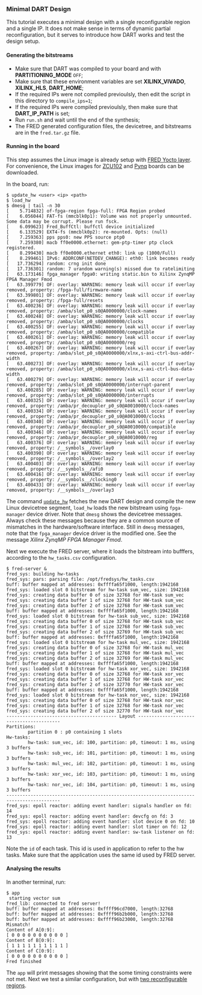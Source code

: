
### Minimal DART Design

This tutorial executes a minimal design with a single reconfigurable region and a single IP. It does not make sense in terms of dynamic partial reconfiguration, but it serves to introduce how DART works and test the design setup.

#### Generating the bitstreams

- Make sure that DART was compiled to your board and with **PARTITIONING_MODE** `OFF`;
- Make sure that these environment variables are set **XILINX_VIVADO**, **XILINX_HLS**, **DART_HOME**;
- If the required IPs were not compiled previoulsly, then edit the script in this directory to `compile_ips=1`;
- If the required IPs were compiled previoulsly, then make sure that **DART_IP_PATH** is set;
- Run `run.sh` and wait until the end of the synthesis;
- The FRED generated configuration files, the devicetree, and bitstreams are in the `fred.tar.gz` file.

#### Running in the board

This step assumes the Linux image is already setup with [FRED Yocto layer](https://github.com/fred-framework/meta-fred). For convenience, the Linux images for [ZCU102]() and [Pynq]() boards can be downloaded.

In the board, run:

```
$ update_hw <user> <ip> <path>
$ load_hw
$ dmesg | tail -n 30
[    5.714832] of-fpga-region fpga-full: FPGA Region probed
[    6.056044] FAT-fs (mmcblk0p1): Volume was not properly unmounted. Some data may be corrupt. Please run fsck.
[    6.099623] Fred_BuffCtl: buffctl device initialized
[    6.133529] EXT4-fs (mmcblk0p2): re-mounted. Opts: (null)
[    7.259363] pps pps0: new PPS source ptp0
[    7.259380] macb ff0e0000.ethernet: gem-ptp-timer ptp clock registered.
[    8.299430] macb ff0e0000.ethernet eth0: link up (1000/Full)
[    8.299461] IPv6: ADDRCONF(NETDEV_CHANGE): eth0: link becomes ready
[   17.736294] random: crng init done
[   17.736301] random: 7 urandom warning(s) missed due to ratelimiting
[   63.173146] fpga_manager fpga0: writing static.bin to Xilinx ZynqMP FPGA Manager Fmod
[   63.399779] OF: overlay: WARNING: memory leak will occur if overlay removed, property: /fpga-full/firmware-name
[   63.399801] OF: overlay: WARNING: memory leak will occur if overlay removed, property: /fpga-full/resets
[   63.400236] OF: overlay: WARNING: memory leak will occur if overlay removed, property: /amba/slot_p0_s0@A0000000/clock-names
[   63.400248] OF: overlay: WARNING: memory leak will occur if overlay removed, property: /amba/slot_p0_s0@A0000000/clocks
[   63.400255] OF: overlay: WARNING: memory leak will occur if overlay removed, property: /amba/slot_p0_s0@A0000000/compatible
[   63.400261] OF: overlay: WARNING: memory leak will occur if overlay removed, property: /amba/slot_p0_s0@A0000000/reg
[   63.400267] OF: overlay: WARNING: memory leak will occur if overlay removed, property: /amba/slot_p0_s0@A0000000/xlnx,s-axi-ctrl-bus-addr-width
[   63.400273] OF: overlay: WARNING: memory leak will occur if overlay removed, property: /amba/slot_p0_s0@A0000000/xlnx,s-axi-ctrl-bus-data-width
[   63.400279] OF: overlay: WARNING: memory leak will occur if overlay removed, property: /amba/slot_p0_s0@A0000000/interrupt-parent
[   63.400285] OF: overlay: WARNING: memory leak will occur if overlay removed, property: /amba/slot_p0_s0@A0000000/interrupts
[   63.400325] OF: overlay: WARNING: memory leak will occur if overlay removed, property: /amba/pr_decoupler_p0_s0@A0010000/clock-names
[   63.400334] OF: overlay: WARNING: memory leak will occur if overlay removed, property: /amba/pr_decoupler_p0_s0@A0010000/clocks
[   63.400340] OF: overlay: WARNING: memory leak will occur if overlay removed, property: /amba/pr_decoupler_p0_s0@A0010000/compatible
[   63.400346] OF: overlay: WARNING: memory leak will occur if overlay removed, property: /amba/pr_decoupler_p0_s0@A0010000/reg
[   63.400376] OF: overlay: WARNING: memory leak will occur if overlay removed, property: /__symbols__/overlay0
[   63.400390] OF: overlay: WARNING: memory leak will occur if overlay removed, property: /__symbols__/overlay2
[   63.400403] OF: overlay: WARNING: memory leak will occur if overlay removed, property: /__symbols__/afi0
[   63.400416] OF: overlay: WARNING: memory leak will occur if overlay removed, property: /__symbols__/clocking0
[   63.400433] OF: overlay: WARNING: memory leak will occur if overlay removed, property: /__symbols__/overlay3
```

The command [`update_hw`](https://github.com/fred-framework/meta-fred/blob/main/scripts/update_hw) fetches the new DART design and compile the new Linux devicetree segment, `load_hw` loads the new bitstream using `fpga-manager` device driver. Note that `dmesg` shows the devicetree messages. Always check these messages because they are a common source of mismatches in the hardware/software interface. Still in `dmesg` messages, note that the `fpga_manager` device driver is the modified one. See the message *Xilinx ZynqMP FPGA Manager Fmod*.

Next we execute the FRED server, where it loads the bitstream into bufffers, according to the `hw_tasks.csv` configuration.

```
$ fred-server &
fred_sys: building hw-tasks
fred_sys: pars: parsing file: /opt/fredsys/hw_tasks.csv
buff: buffer mapped at addresses: 0xffffa65f1000, length:1942168 
fred_sys: loaded slot 0 bitstream for hw-task sum_vec, size: 1942168
fred_sys: creating data buffer 0 of size 32768 for HW-task sum_vec
fred_sys: creating data buffer 1 of size 32768 for HW-task sum_vec
fred_sys: creating data buffer 2 of size 32768 for HW-task sum_vec
buff: buffer mapped at addresses: 0xffffa65f1000, length:1942168 
fred_sys: loaded slot 0 bitstream for hw-task sub_vec, size: 1942168
fred_sys: creating data buffer 0 of size 32768 for HW-task sub_vec
fred_sys: creating data buffer 1 of size 32768 for HW-task sub_vec
fred_sys: creating data buffer 2 of size 32769 for HW-task sub_vec
buff: buffer mapped at addresses: 0xffffa65f1000, length:1942168 
fred_sys: loaded slot 0 bitstream for hw-task mul_vec, size: 1942168
fred_sys: creating data buffer 0 of size 32768 for HW-task mul_vec
fred_sys: creating data buffer 1 of size 32768 for HW-task mul_vec
fred_sys: creating data buffer 2 of size 32769 for HW-task mul_vec
buff: buffer mapped at addresses: 0xffffa65f1000, length:1942168 
fred_sys: loaded slot 0 bitstream for hw-task xor_vec, size: 1942168
fred_sys: creating data buffer 0 of size 32768 for HW-task xor_vec
fred_sys: creating data buffer 1 of size 32768 for HW-task xor_vec
fred_sys: creating data buffer 2 of size 32770 for HW-task xor_vec
buff: buffer mapped at addresses: 0xffffa65f1000, length:1942168 
fred_sys: loaded slot 0 bitstream for hw-task nor_vec, size: 1942168
fred_sys: creating data buffer 0 of size 32768 for HW-task nor_vec
fred_sys: creating data buffer 1 of size 32768 for HW-task nor_vec
fred_sys: creating data buffer 2 of size 32770 for HW-task nor_vec
----------------------------------------- Layout -----------------------------------------
Partitions:
        partition 0 : p0 containing 1 slots
Hw-tasks:
        hw-task: sum_vec, id: 100, partition: p0, timeout: 1 ms, using 3 buffers
        hw-task: sub_vec, id: 101, partition: p0, timeout: 1 ms, using 3 buffers
        hw-task: mul_vec, id: 102, partition: p0, timeout: 1 ms, using 3 buffers
        hw-task: xor_vec, id: 103, partition: p0, timeout: 1 ms, using 3 buffers
        hw-task: nor_vec, id: 104, partition: p0, timeout: 1 ms, using 3 buffers
------------------------------------------------------------------------------------------
fred_sys: epoll reactor: adding event handler: signals handler on fd: 14
fred_sys: epoll reactor: adding event handler: devcfg on fd: 3
fred_sys: epoll reactor: adding event handler: slot device 0 on fd: 10
fred_sys: epoll reactor: adding event handler: slot timer on fd: 12
fred_sys: epoll reactor: adding event handler: sw-task listener on fd: 13
```

Note the `id` of each task. This id is used in application to refer to the hw tasks. Make sure that the application uses the same id used by FRED server.


#### Analysing the results

In another terminal, run:

```
$ app
 starting vector sum 
fred_lib: connected to fred server!
buff: buffer mapped at addresses: 0xffff96cd7000, length:32768 
buff: buffer mapped at addresses: 0xffff96b2b000, length:32768 
buff: buffer mapped at addresses: 0xffff96b23000, length:32768 
Mismatch!
Content of A[0:9]:
[ 0 0 0 0 0 0 0 0 0 0 ] 
Content of B[0:9]:
[ 1 1 1 1 1 1 1 1 1 1 ] 
Content of C[0:9]:
[ 0 0 0 0 0 0 0 0 0 0 ] 
Fred finished
```

The `app` will print messages showing that the some timing constraints were not met. Next we test a similar configuration, but with [two reconfigurable regions](../2rr/readme.md). 

